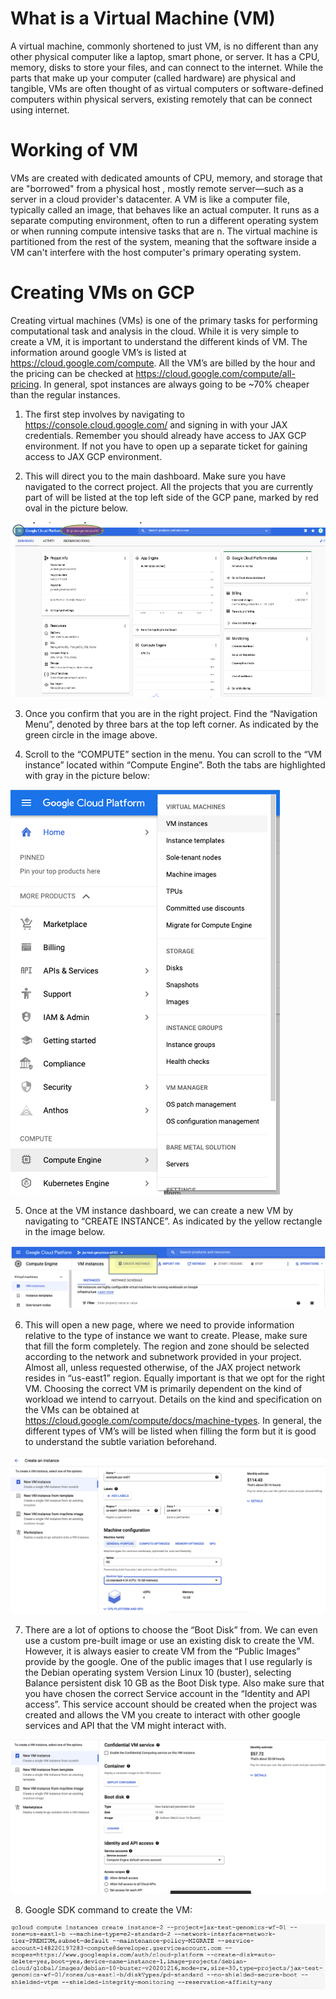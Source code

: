 # What is a Virtual Machine (VM)
A virtual machine, commonly shortened to just VM, is no different than any other physical computer like a laptop, smart phone, or server. It has a CPU, memory, disks to store your files, and can connect to the internet. While the parts that make up your computer (called hardware) are physical and tangible, VMs are often thought of as virtual computers or software-defined computers within physical servers, existing remotely that can be connect using internet.

# Working of VM
VMs are created with dedicated amounts of CPU, memory, and storage that are "borrowed" from a physical host , mostly remote server—such as a server in a cloud provider's datacenter. A VM is like a computer file, typically called an image, that behaves like an actual computer. It runs as a separate computing environment, often to run a different operating system or when running compute intensive tasks that are n. The virtual machine is partitioned from the rest of the system, meaning that the software inside a VM can't interfere with the host computer's primary operating system.

# Creating VMs on GCP

Creating virtual machines (VMs) is one of the primary tasks for performing computational task and analysis in the cloud. While it is very simple to create a VM, it is important to understand the different kinds of VM. The information around google VM’s is listed at https://cloud.google.com/compute. All the VM’s are billed by the hour and the pricing can be checked at https://cloud.google.com/compute/all-pricing. In general, spot instances are always going to be ~70% cheaper than the regular instances.
1.	The first step involves by navigating to https://console.cloud.google.com/ and signing in with your JAX credentials. Remember you should already have access to JAX GCP environment. If not you have to open up a separate ticket for gaining access to JAX GCP environment.

2.	This will direct you to the main dashboard. Make sure you have navigated to the correct project. All the projects that you are currently part of will be listed at the top left side of the GCP pane, marked by red oval in the picture below.

 ![GCP_Dashboard](https://github.com/TheJacksonLaboratory/cloud-computing-for-genomics/blob/gh-pages/fig/GCP_Dashboard.png)

3.	Once you confirm that you are in the right project. Find the “Navigation Menu”, denoted by three bars at the top left corner. As indicated by the green circle in the image above.

4.	Scroll to the “COMPUTE” section in the menu. You can scroll to the “VM instance” located within “Compute Engine”. Both the tabs are highlighted with gray in the picture below:

 ![MarketPlace](https://github.com/TheJacksonLaboratory/cloud-computing-for-genomics/blob/gh-pages/fig/GCP_MarketPlace.png)

5.	Once at the VM instance dashboard, we can create a new VM by navigating to “CREATE INSTANCE”. As indicated by the yellow rectangle in the image below.

 ![VM_Initiate](https://github.com/TheJacksonLaboratory/cloud-computing-for-genomics/blob/gh-pages/fig/GCP_VM_Initiate.png)

6.	This will open a new page, where we need to provide information relative to the type of instance we want to create. Please, make sure that fill the form completely. The region and zone should be selected according to the network and subnetwork provided in your project. Almost all, unless requested otherwise, of the JAX project network resides in “us-east1” region. Equally important is that we opt for the right VM. Choosing the correct VM is primarily dependent on the kind of workload we intend to carryout. Details on the kind and specification on the VMs can be obtained at https://cloud.google.com/compute/docs/machine-types. In general, the different types of VM’s will be listed when filling the form but it is good to understand the subtle variation beforehand. 

 ![image](https://github.com/TheJacksonLaboratory/cloud-computing-for-genomics/blob/gh-pages/fig/GCP_VM_Create.png)

7.	There are a lot of options to choose the “Boot Disk” from. We can even use a custom pre-built image or use an existing disk to create the VM. However, it is always easier to create VM from the “Public Images” provide by the google. One of the public images that I use regularly is the Debian operating system Version Linux 10 (buster), selecting Balance persistent disk 10 GB as the Boot Disk type. Also make sure that you have chosen the correct Service account in the “Identity and API access”. This service account should be created when the project was created and allows the VM you create to interact with other google services and API that the VM might interact with.

 ![image](https://github.com/TheJacksonLaboratory/cloud-computing-for-genomics/blob/gh-pages/fig/GCP_VM_BootDisk.png)

8.	Google SDK command to create the VM:

 ![SDK](https://github.com/TheJacksonLaboratory/cloud-computing-for-genomics/blob/gh-pages/fig/GCP_SDK.png)


